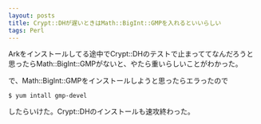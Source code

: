 ```yaml
---
layout: posts
title: Crypt::DHが遅いときはMath::BigInt::GMPを入れるといいらしい
tags: Perl
---
```


Arkをインストールしてる途中でCrypt::DHのテストで止まっててなんだろうと思ったらMath::BigInt::GMPがないと、やたら重いらしいことがわかった。

で、Math::BigInt::GMPをインストールしようと思ったらエラったので

    $ yum intall gmp-devel

したらいけた。Crypt::DHのインストールも速攻終わった。
